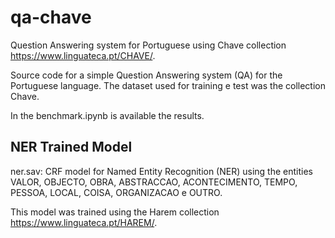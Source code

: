 # qa-chave
Question Answering system for Portuguese using Chave collection https://www.linguateca.pt/CHAVE/.

Source code for a simple Question Answering system (QA) for the Portuguese language. 
The dataset used for training e test was the collection Chave.

In the benchmark.ipynb is available the results.

## NER Trained Model
ner.sav: CRF model for Named Entity Recognition (NER) using the entities VALOR, OBJECTO, OBRA, ABSTRACCAO, ACONTECIMENTO, TEMPO, PESSOA, LOCAL, COISA, ORGANIZACAO e OUTRO.

This model was trained using the Harem collection https://www.linguateca.pt/HAREM/.
